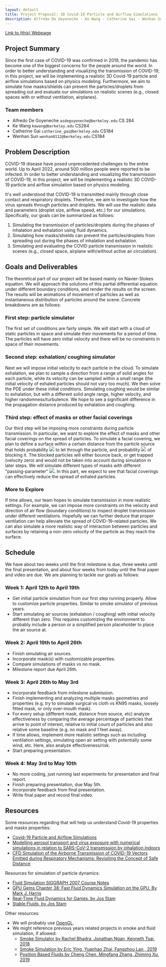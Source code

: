 ```yaml
---
layout: default
title: Project Proposal: 3D Covid-19 Particle and Airflow Simulations
description: Alfredo De Goyeneche - Ke Wang - Catherine Gai - Wenhan Sun
---
```


[Link to (this) Webpage](https://cal-cs184-student.github.io/sp22-project-webpages-KeWang0622/final_project/index.html)

[//]: # ([Link to Code]&#40;https://github.com/cal-cs184-student/p1-rasterizer-sp22-mr_graphics&#41;)

## Project Summary

Since the first case of COVID-19 was confirmed in 2019, the pandemic has become one of the biggest concerns for the people around the world.
In order to better understanding and visualizing the transmission of COVID-19, in this project, we will be implementing a realistic 3D Covid-19 particle and airflow simulations based on physics modeling.
Furthermore, we aim to simulate how masks/shields can prevent the particles/droplets from spreading out and evaluate our simulations on realistic scenes (e.g., closed spaces with or without ventilation, airplanes).

### Team members

* Alfredo De Goyeneche `asdegoyeneche@berkeley.edu` CS 284
* Ke Wang `kewang@berkeley.edu` CS284
* Catherine Gai `catherine_gai@berkeley.edu` CS184
* Wenhan Sun `wenhan0112@berkeley.edu` CS184


## Problem Description
COVID-19 disease have posed unprecedented challenges to the entire world. Up to April 2022, around 500 million people were reported to be infected. In order to better understanding and visualizing the transmission of COVID-19, in this project, we will be implementing a realistic 3D COVID-19 particle and airflow simulation based on physics modeling.

It's well understood that COVID-19 is transmitted mainly through close contact and respiratory droplets. Therefore, we aim to investigate how the virus spreads through particles and droplets. We will use the realistic data and parameters (droplet size, ariflow speed, etc.) for our simulations. Specifically, our goals can be summarized as follows:

1. Simulating the transmission of particles/droplets during the phases of inhalation and exhalation using fluid dynamics.
2. Simulating how masks/shields can prevent the particles/droplets from spreading out during the phases of inhalation and exhalation.
3. Simulating and evaluating the COVID particle transmission in realistic scenes (e.g., closed space, airplane with/without active air circulation).

## Goals and Deliverables

The theoretical part of our project will be based mainly on Navier-Stokes equation. We will approach the solutions of this partial differential equation under different boundary conditions, and render the results on the screen. The results will be animations of movement of particles as well as instantaneous distribution of particles around the scene. Concrete breakdowns are as follows:

### First step: particle simulator

The first set of conditions are fairly simple. We will start with a cloud of static particles in space and simulate their movements for a period of time. The particles will have zero initial velocity and there will be no constraints in space of their movements.

### Second step: exhalation/ coughing simulator

Next we will impose initial velocity to each particle in the cloud. To simulate exhalation, we plan to sample a direction from a range of solid angles for each particle, while its velocity can be sampled within a small range (the initial velocity of exhaled particles should not vary too much). We then solve the PDE under these initial conditions. Simulating coughing would be similar to exhalation, but with a different solid angle range, higher velocity, and higher randomness/turbulence. We hope to see a significant difference in the propagation distance produced by exhalation and coughing.

### Third step: effect of masks or other facial coverings

Our third step will be imposing more constraints during particle transmission. In particular, we want to explore the effect of masks and other facial coverings on the spread of particles. To simulate a facial covering, we plan to define a surface within a certain distance from the particle source that holds probability <img src="https://render.githubusercontent.com/render/math?math=p"> to let through the particle, and probability <img src="https://render.githubusercontent.com/render/math?math=1-p"> of blocking it. The blocked particles will either bounce back, or get trapped (velocity zero) and would not be taken into account during simulation in later steps. We will simulate different types of masks with different "passing-parameter" <img src="https://render.githubusercontent.com/render/math?math=p">. In this part, we expect to see that facial coverings can effectively reduce the spread of exhaled particles.

### More to Explore

If time allows, our team hopes to simulate transmission in more realistic settings. For example, we can impose more constraints on the velocity and direction of air flow (boundary conditions) to inspect droplet transmission under different ventilations. Hopefully we can further deduce that proper ventilation can help alleviate the spread of COVID-19-related particles. We can also simulate a more realistic way of interaction between particles and surfaces by retaining a non-zero velocity of the particle as they reach the surface. 

## Schedule

We have about two weeks until the first milestone is due, three weeks until the final presentation, and about four weeks from today until the final paper and video are due. We are planning to tackle our goals as follows:

### Week 1: April 12th to April 19th

* Get initial particle simulation from our first step running properly. Allow to customize particle properties. Similar to smoke simulator of previous years. 
* Start simulating air sources (exhalation / coughing) with initial velocity different than zero. This requires customizing the environment to probably include a person or a simplified person placeholder to place the air source at. 

### Week 2: April 19th to April 26th

* Finish simulating air sources.
* Incorporate mask(s) with customizable properties.
* Compare simulations of masks vs no mask.
* Milestone report due April 26th.

### Week 3: April 26th to May 3rd

* Incorporate feedback from milestone submission.
* Finish implementing and analyzing multiple masks geometries and properties (e.g. try to simulate surgical vs cloth vs KN95 masks, loosely fitted mask, or only over-mouth mask).
* For every setup (different mask, distance from source, etc) analyze effectiveness by comparing the average percentage of particles that arrive to point of interest, relative to initial count of particles and also relative some baseline (e.g. no mask and 1 feet away).
* If time allows, implement more realistic settings such as including ventilation settings, simulating open air setting with potentially some wind, etc. Here, also analyze effectiveness/risk.
* Start preparing presentation.


### Week 4: May 3rd to May 10th

* No more coding, just running last experiments for presentation and final report.
* Finish preparing presentation, due May 5th.
* Incorporate feedback from final presentation.
* Write final paper and record final video.

## Resources

Some resources regarding that will help us understand Covid-19 properties and masks properties:

* [Covid-19 Particle and Airflow Simulations](https://awards.journalists.org/entries/covid-19-particle-and-airflow-simulations/)
* [Modelling aerosol transport and virus exposure with numerical simulations in relation to SARS-CoV-2 transmission by inhalation indoors](https://www.sciencedirect.com/science/article/pii/S0925753520302630)
* [CFD Simulation of the Airborne Transmission of COVID-19 Vectors Emitted during Respiratory Mechanisms: Revisiting the Concept of Safe Distance](https://pubs.acs.org/doi/10.1021/acsomega.1c01489)

Resources for simulation of particle dynamics:

* [Fluid Simulation SIGGRAPH 2007 Course Notes](https://www.cs.ubc.ca/~rbridson/fluidsimulation/fluids_notes.pdf)
* [GPU Gems Chapter 38: Fast Fluid Dynamics Simulation on the GPU, By Mark J. Harris](https://developer.nvidia.com/gpugems/gpugems/part-vi-beyond-triangles/chapter-38-fast-fluid-dynamics-simulation-gpu)
* [Real-Time Fluid Dynamics for Games, by Jos Stam](https://www.dgp.toronto.edu/public_user/stam/reality/Research/pdf/GDC03.pdf)
* [Stable Fluids, by Jos Stam](https://www.dgp.toronto.edu/public_user/stam/reality/Research/pdf/ns.pdf)

Other resources: 

* We will probably use [OpenGL](http://www.opengl-tutorial.org/).
* We might reference previous years related projects in smoke and fluid simulation, if allowed:
  * [Smoke Simulator by Rachel Bhadra, Jonathan Ngan, Kenneth Tsai, 2018](https://rachelbhadra.github.io/smoke_simulator/)
  * [Smoke Simulation by Eric Ying, Yuanhao Zhai, Fangzhou Lan
, 2019](https://github.com/SKYSCRAPERS1999/CS184-Smoke-Simulation)
  * [Position Based Fluids by Cheng Chen, Mingfang Zhang, Zhiming Xu, 2019](https://github.com/zhiming-xu/fluid-sim)
  
